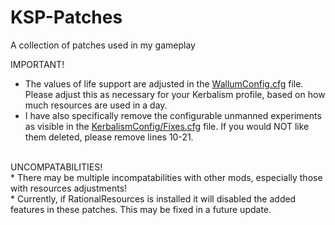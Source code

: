 # KSP-Patches
A collection of patches used in my gameplay

IMPORTANT!<br>
* The values of life support are adjusted in the <a href="https://github.com/Wallum/KSP-Patches/blob/main/GameData/Wallum/WallumConfig.cfg">WallumConfig.cfg</a> file. Please adjust this as necessary for your Kerbalism profile, based on how much resources are used in a day.<br>
* I have also specifically remove the configurable unmanned experiments as visible in the <a href="https://github.com/Wallum/KSP-Patches/blob/main/GameData/Wallum/KerbalismConfig/Fixes.cfg">KerbalismConfig/Fixes.cfg</a> file. If you would NOT like them deleted, please remove lines 10-21.<br>
<br>
UNCOMPATABILITIES!<br>
* There may be multiple incompatabilities with other mods, especially those with resources adjustments!<br>
* Currently, if RationalResources is installed it will disabled the added features in these patches. This may be fixed in a future update.
